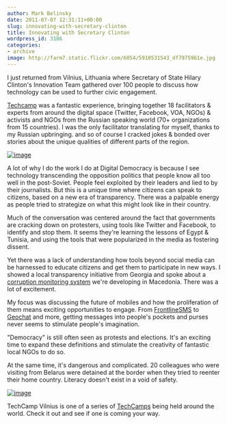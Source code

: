 ```yaml
---
author: Mark Belinsky
date: 2011-07-07 12:31:11+00:00
slug: innovating-with-secretary-clinton
title: Innovating with Secretary Clinton
wordpress_id: 3186
categories:
- archive
image: http://farm7.static.flickr.com/6054/5910531543_df7975961e.jpg
---
```


I just returned from Vilnius, Lithuania where Secretary of State Hilary Clinton's Innovation Team gathered over 100 people to discuss how technology can be used to further civic engagement.

[Techcamp](http://wiki.techcampglobal.org/index.php?title=TechCamp:Vilnius) was a fantastic experience, bringing together 18 facilitators & experts from around the digital space (Twitter, Facebook, VOA, NGOs) & activists and NGOs from the Russian speaking world (70+ organizations from 15 countries). I was the only facilitator translating for myself, thanks to my Russian upbringing. and so of course I cracked jokes & bonded over stories about the unique qualities of different parts of the region.

[![image](http://farm7.static.flickr.com/6054/5910531543_df7975961e.jpg)](http://www.flickr.com/photos/digitaldemocracy/5910531543/in/photostream)

A lot of why I do the work I do at Digital Democracy is because I see technology transcending the opposition politics that people know all too well in the post-Soviet. People feel exploited by their leaders and lied to by their journalists. But this is a unique time where citizens can speak to citizens, based on a new era of transparency. There was a palpable energy as people tried to strategize on what this might look like in their country.

Much of the conversation was centered around the fact that governments are cracking down on protesters, using tools like Twitter and Facebook, to identify and stop them. It seems they're learning the lessons of Egypt & Tunisia, and using the tools that were popularized in the media as fostering dissent.

Yet there was a lack of understanding how tools beyond social media can be harnessed to educate citizens and get them to participate in new ways. I showed a local transparency initiative from Georgia and spoke about a [corruption monitoring system](http://transparency-watch.org/) we're developing in Macedonia. There was a lot of excitement.

My focus was discussing the future of mobiles and how the proliferation of them means exciting opportunities to engage. From [FrontlineSMS](http://www.frontlinesms.com/) to [Geochat](http://geochat.instedd.org/) and more, getting messages into people's pockets and purses never seems to stimulate people's imagination.

"Democracy" is still often seen as protests and elections. It's an exciting time to expand these definitions and stimulate the creativity of fantastic local NGOs to do so.

At the same time, it's dangerous and complicated. 20 colleagues who were visiting from Belarus were detained at the border when they tried to reenter their home country. Literacy doesn't exist in a void of safety.

[![image](http://wiki.techcampglobal.org/images/thumb/4/4b/TCVilniusLogo.jpg/376px-TCVilniusLogo.jpg)](http://wiki.techcampglobal.org/index.php?title=TechCamp:Vilnius)

TechCamp Vilnius is one of a series of [TechCamps](http://techcampglobal.org/) being held around the world. Check it out and see if one is coming your way.
